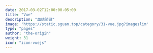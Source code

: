 ```yaml
---
date: 2017-03-02T12:00:00-05:00
title: "Vue"
description: "血统骄傲"
image: 'https://static.sguan.top/category/31-vue.jpg?imageslim'
type: "pages"
author: "the-origin"
weight: 31
icon: "icon-vuejs"
---
```

